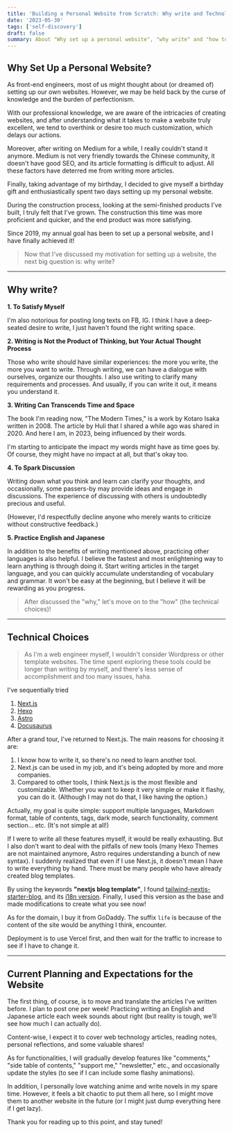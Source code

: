 ```yaml
---
title: 'Building a Personal Website from Scratch: Why write and Technology Choices'
date: '2023-05-30'
tags: ['self-discovery']
draft: false
summary: About "Why set up a personal website", "why write" and "how to choose the tech stack"
---
```


## Why Set Up a Personal Website?

As front-end engineers, most of us might thought about (or dreamed of) setting up our own websites. However, we may be held back by the curse of knowledge and the burden of perfectionism.

With our professional knowledge, we are aware of the intricacies of creating websites, and after understanding what it takes to make a website truly excellent, we tend to overthink or desire too much customization, which delays our actions.

Moreover, after writing on Medium for a while, I really couldn't stand it anymore. Medium is not very friendly towards the Chinese community, it doesn't have good SEO, and its article formatting is difficult to adjust. All these factors have deterred me from writing more articles.

Finally, taking advantage of my birthday, I decided to give myself a birthday gift and enthusiastically spent two days setting up my personal website.

During the construction process, looking at the semi-finished products I've built, I truly felt that I've grown. The construction this time was more proficient and quicker, and the end product was more satisfying.

Since 2019, my annual goal has been to set up a personal website, and I have finally achieved it!

> Now that I've discussed my motivation for setting up a website, the next big question is: why write?

---

## Why write?

**1. To Satisfy Myself**

I'm also notorious for posting long texts on FB, IG. I think I have a deep-seated desire to write, I just haven't found the right writing space.

**2. Writing is Not the Product of Thinking, but Your Actual Thought Process**

Those who write should have similar experiences: the more you write, the more you want to write. Through writing, we can have a dialogue with ourselves, organize our thoughts. I also use writing to clarify many requirements and processes. And usually, if you can write it out, it means you understand it.

**3. Writing Can Transcends Time and Space**

The book I'm reading now, "The Modern Times," is a work by Kotaro Isaka written in 2008. The article by Huli that I shared a while ago was shared in 2020. And here I am, in 2023, being influenced by their words.

I'm starting to anticipate the impact my words might have as time goes by. Of course, they might have no impact at all, but that's okay too.

**4. To Spark Discussion**

Writing down what you think and learn can clarify your thoughts, and occasionally, some passers-by may provide ideas and engage in discussions. The experience of discussing with others is undoubtedly precious and useful.

(However, I'd respectfully decline anyone who merely wants to criticize without constructive feedback.)

**5. Practice English and Japanese**

In addition to the benefits of writing mentioned above, practicing other languages is also helpful. I believe the fastest and most enlightening way to learn anything is through doing it. Start writing articles in the target language, and you can quickly accumulate understanding of vocabulary and grammar. It won't be easy at the beginning, but I believe it will be rewarding as you progress.

> After discussed the "why," let's move on to the "how" (the technical choices)!

---

## Technical Choices

> As I'm a web engineer myself, I wouldn't consider Wordpress or other template websites. The time spent exploring these tools could be longer than writing by myself, and there's less sense of accomplishment and too many issues, haha.

I've sequentially tried

1. [Next.js](https://nextjs.org/)
2. [Hexo](https://hexo.io/)
3. [Astro](https://astro.new/latest/)
4. [Docusaurus](https://docusaurus.io/)

After a grand tour, I've returned to Next.js. The main reasons for choosing it are:

1. I know how to write it, so there's no need to learn another tool.
2. Next.js can be used in my job, and it's being adopted by more and more companies.
3. Compared to other tools, I think Next.js is the most flexible and customizable. Whether you want to keep it very simple or make it flashy, you can do it. (Although I may not do that, I like having the option.)

Actually, my goal is quite simple: support multiple languages, Markdown format, table of contents, tags, dark mode, search functionality, comment section... etc. (It's not simple at all!)

If I were to write all these features myself, it would be really exhausting. But I also don't want to deal with the pitfalls of new tools (many Hexo Themes are not maintained anymore, Astro requires understanding a bunch of new syntax). I suddenly realized that even if I use Next.js, it doesn't mean I have to write everything by hand. There must be many people who have already created blog templates.

By using the keywords **"nextjs blog template"**, I found [tailwind-nextjs-starter-blog](https://github.com/timlrx/tailwind-nextjs-starter-blog), and its [i18n version](https://github.com/GautierArcin/i18n-tailwind-nextjs-starter-blog). Finally, I used this version as the base and made modifications to create what you see now!

As for the domain, I buy it from GoDaddy. The suffix `life` is because of the content of the site would be anything I think, encounter.

Deployment is to use Vercel first, and then wait for the traffic to increase to see if I have to change it.

---

## Current Planning and Expectations for the Website

The first thing, of course, is to move and translate the articles I've written before. I plan to post one per week! Practicing writing an English and Japanese article each week sounds about right (but reality is tough, we'll see how much I can actually do).

Content-wise, I expect it to cover web technology articles, reading notes, personal reflections, and some valuable shares!

As for functionalities, I will gradually develop features like "comments," "side table of contents," "support me," "newsletter," etc., and occasionally update the styles (to see if I can include some flashy animations).

In addition, I personally love watching anime and write novels in my spare time. However, it feels a bit chaotic to put them all here, so I might move them to another website in the future (or I might just dump everything here if I get lazy).

Thank you for reading up to this point, and stay tuned!
